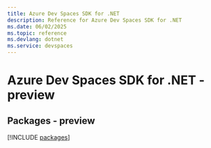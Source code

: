 ```yaml
---
title: Azure Dev Spaces SDK for .NET
description: Reference for Azure Dev Spaces SDK for .NET
ms.date: 06/02/2025
ms.topic: reference
ms.devlang: dotnet
ms.service: devspaces
---
```

# Azure Dev Spaces SDK for .NET - preview
## Packages - preview
[!INCLUDE [packages](dev-spaces-index.md)]